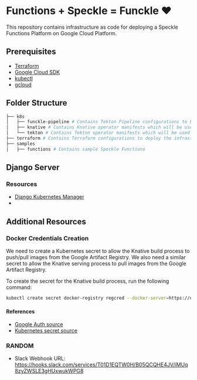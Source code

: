 # Functions + Speckle  = Funckle ❤️

This repository contains infrastructure as code for deploying a Speckle Functions Platform on Google Cloud Platform.

## Prerequisites

- [Terraform](https://www.terraform.io/downloads.html)
- [Google Cloud SDK](https://cloud.google.com/sdk/docs/install)
- [kubectl](https://kubernetes.io/docs/tasks/tools/install-kubectl/)
- [gcloud](https://cloud.google.com/sdk/docs/install)

## Folder Structure

```bash
├── k8s
│   ├── funckle-pipeline # Contains Tekton Pipeline configurations to build and deploy user's Speckle Functions
│   ├── knative # Contains Knative operator manifests which will be used to deploy user's Speckle Functions
│   └── tekton # Contains Tekton operator manifests which will be used to build and deploy user's Speckle Functions
├── terraform # Contains Terraform configurations to deploy the infrastructure required for the Speckle Functions Platform
├── samples
│   ├── functions # Contains sample Speckle Functions
```

## Django Server

### Resources
* [Django Kubernetes Manager](https://django-kubernetes-manager.readthedocs.io/en/latest/getting_started.html)
* 

## Additional Resources

### Docker Credentials Creation

We need to create a Kubernetes secret to allow the Knative build process to push/pull images from the Google Artifact Registry. We also need a similar secret to allow the Knative serving process to pull images from the Google Artifact Registry.

To create the secret for the Knative build process, run the following command:


```bash
kubectl create secret docker-registry regcred --docker-server=https://europe-west2-docker.pkg.dev --docker-username=_json_key_base64 --docker-password=<your-pword>
```

#### References
* [Google Auth source](https://cloud.google.com/artifact-registry/docs/docker/authentication#linux-macos)
* [Kubernetes secret source](https://kubernetes.io/docs/tasks/configure-pod-container/pull-image-private-registry/#:~:text=A%20Kubernetes%20cluster%20uses%20the,to%20pull%20a%20private%20image.&text=If%20you%20need%20more%20control,the%20Secret%20before%20storing%20it.)


### RANDOM

* Slack Webhook URL: https://hooks.slack.com/services/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
